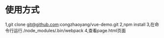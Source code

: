 # 使用方式
1,git clone git@github.com:congzhaoyang/vue-demo.git
2,npm install
3,在命令行运行./node_modules/.bin/webpack
4,查看page.html页面
